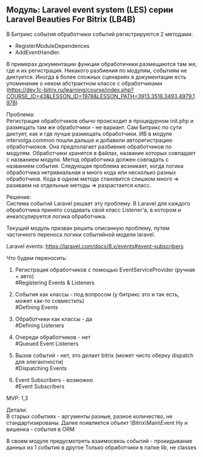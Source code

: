 ## Модуль: Laravel event system (LES) серии Laravel Beauties For Bitrix (LB4B)

В Битрикс события обработчики событий регистрируются 2 методами: 
- RegisterModuleDependences
- AddEventHandler.

В примерах документации функции обработичики размещаются там же, где и их регистрация.
Никакого разбиения по модулям, событиям не диктуется. 
Иногда в более сложных сценариях в документации есть упоминание о неком абстрактном
классе с обработчиками (https://dev.1c-bitrix.ru/learning/course/index.php?COURSE_ID=43&LESSON_ID=1978&LESSON_PATH=3913.3516.3493.4979.1978)

Проблема:  
Регистрация обработчиков обычо происходит в процедурном init.php 
и размещать там же обработчики - не вариант.
Сам Битрикс по сути диктует, как и где лучше размещать обработчики.
ИВ в модуле intervolga.common пошли дальше и добавили авторегистрацию обработчиоков.
Она предполагает разбиение обработчиков по модулям.
Обработчики хранятся в файлах, название которых совпадает с названием модуля. 
Метод обработчика должен совпадать с названием события.
Следующая проблема возникает, когда логика обработчика нетривиальная и много кода
или
несколько разных обработчиов.
Кода в одном методе становится слишком много => разиваем на отдельные методы => разрастается класс.

Решение:  
Система событий Laravel решает эту проблему. 
В Laravel для каждого обработчика принято создавать свой класс Listener'а, 
в котором и инкапсулируется логика обработчика.

Текущий модуль призван решить описанную проблему, путем частичного переноса логики
событийной модели laravel.


Laravel events: https://laravel.com/docs/8.x/events#event-subscribers

Что будем переносить:
1. Регистрация обработчиков с помощью EventServiceProvider (ручная + авто)  
\#Registering Events & Listeners

2. События как классы - под вопросом (у битрикс это и так есть, может как-то совместить)  
\#Defining Events

3. Обработчики как классы - да  
\#Defining Listeners

4. Очереди обработчиков - нет  
\#Queued Event Listeners

5. Вызов событий - нет, это делает bitrix (может чисто оберку dispatch для элегантности)  
\#Dispatching Events

6. Event Subscribers - возможно  
\#Event Subscribers


MVP:
1,3

Детали:  
В старых событиях - аргументы разные, разное количество, не стандартизированы.
Далее появляется объект \Bitrix\Main\Event
Ну и вишенка - события в ORM

В своем модуле предусмотреть взаимосвязь событий - прокидывание данных из 1 события в другое
Только обработчики в папке lib, не classes

